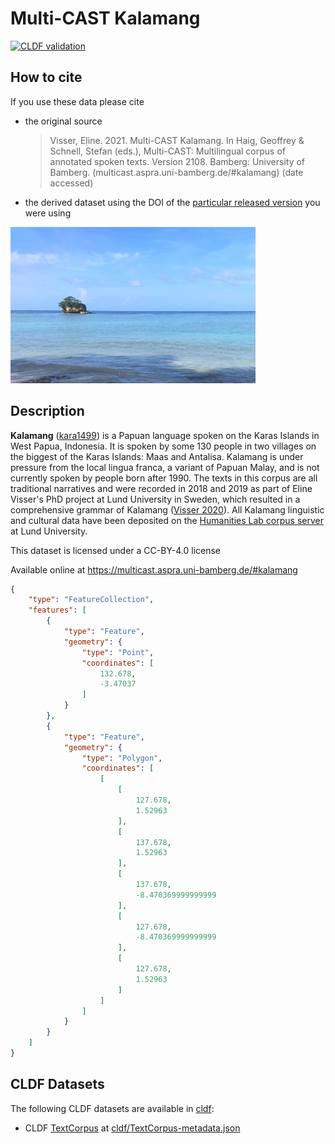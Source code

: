 # Multi-CAST Kalamang

[![CLDF validation](https://github.com/Multi-CAST/kalamang/workflows/CLDF-validation/badge.svg)](https://github.com/Multi-CAST/kalamang/actions?query=workflow%3ACLDF-validation)

## How to cite

If you use these data please cite
- the original source
  > Visser, Eline. 2021. Multi-CAST Kalamang. In Haig, Geoffrey & Schnell, Stefan (eds.), Multi-CAST: Multilingual corpus of annotated spoken texts. Version 2108. Bamberg: University of Bamberg. (multicast.aspra.uni-bamberg.de/#kalamang) (date accessed)
- the derived dataset using the DOI of the [particular released version](../../releases/) you were using

![](raw/image.jpg)

## Description


**Kalamang** ([kara1499](https://glottolog.org/resource/languoid/id/kara1499)) is a Papuan language spoken on the Karas Islands in West Papua, Indonesia. It is spoken by some 130 people in two villages on the biggest of the Karas Islands: Maas and Antalisa. Kalamang is under pressure from the local lingua franca, a variant of Papuan Malay, and is not currently spoken by people born after 1990. The texts in this corpus are all traditional narratives and were recorded in 2018 and 2019 as part of Eline Visser's PhD project at Lund University in Sweden, which resulted in a comprehensive grammar of Kalamang ([Visser 2020](Source#cldf:visser2020)). All Kalamang linguistic and cultural data have been deposited on the [Humanities Lab corpus server](http://hdl.handle.net/10050/00-0000-0000-0003-C3E8-1) at Lund University.

This dataset is licensed under a CC-BY-4.0 license

Available online at https://multicast.aspra.uni-bamberg.de/#kalamang


```geojson
{
    "type": "FeatureCollection",
    "features": [
        {
            "type": "Feature",
            "geometry": {
                "type": "Point",
                "coordinates": [
                    132.678,
                    -3.47037
                ]
            }
        },
        {
            "type": "Feature",
            "geometry": {
                "type": "Polygon",
                "coordinates": [
                    [
                        [
                            127.678,
                            1.52963
                        ],
                        [
                            137.678,
                            1.52963
                        ],
                        [
                            137.678,
                            -8.470369999999999
                        ],
                        [
                            127.678,
                            -8.470369999999999
                        ],
                        [
                            127.678,
                            1.52963
                        ]
                    ]
                ]
            }
        }
    ]
}
```

## CLDF Datasets

The following CLDF datasets are available in [cldf](cldf):

- CLDF [TextCorpus](https://github.com/cldf/cldf/tree/master/modules/TextCorpus) at [cldf/TextCorpus-metadata.json](cldf/TextCorpus-metadata.json)